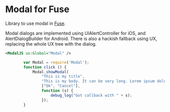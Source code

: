 Modal for Fuse
==============

Library to use modal in [Fuse](http://www.fusetools.com/).

Modal dialogs are implemented using UIAlertController for iOS, and AlertDialogBuilder for Android. 
There is also a hackish fallback using UX, replacing the whole UX tree with the dialog.


```xml
<ModalJS ux:Global="Modal" />
```

```javascript
		var Modal = require('Modal');
		function click () {
			Modal.showModal(
				"This is my title",
				"This is my body. It can be very long. Lorem ipsum dolor sit amet, consectetur adipiscing elit. Integer sed justo ac arcu semper egestas. Mauris eget ipsum sit amet sem vulputate congue. Nam tellus nunc, malesuada quis dignissim vitae, tincidunt quis mi.",
				["Ok", "Cancel"],
				function (s) {
					debug_log("Got callback with " + s);
				});
		}
```